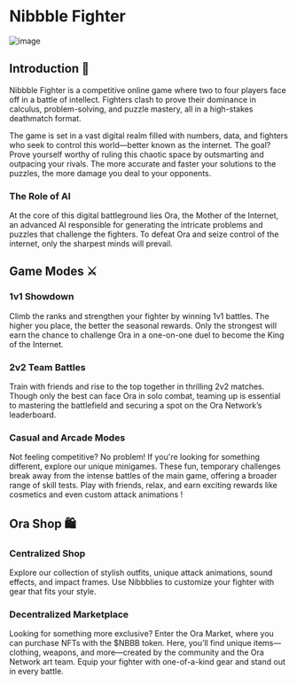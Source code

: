 # Nibbble Fighter

![image](https://github.com/user-attachments/assets/bc9b3fd1-e9cc-4049-9062-b20e27ab5624)

## Introduction 📰
Nibbble Fighter is a competitive online game where two to four players face off in a battle of intellect. Fighters clash to prove their dominance in calculus, problem-solving, and puzzle mastery, all in a high-stakes deathmatch format.

The game is set in a vast digital realm filled with numbers, data, and fighters who seek to control this world—better known as the internet. The goal? Prove yourself worthy of ruling this chaotic space by outsmarting and outpacing your rivals. The more accurate and faster your solutions to the puzzles, the more damage you deal to your opponents.

### The Role of AI
At the core of this digital battleground lies Ora, the Mother of the Internet, an advanced AI responsible for generating the intricate problems and puzzles that challenge the fighters. To defeat Ora and seize control of the internet, only the sharpest minds will prevail.

## Game Modes ⚔️
### 1v1 Showdown
Climb the ranks and strengthen your fighter by winning 1v1 battles. The higher you place, the better the seasonal rewards. Only the strongest will earn the chance to challenge Ora in a one-on-one duel to become the King of the Internet.

### 2v2 Team Battles
Train with friends and rise to the top together in thrilling 2v2 matches. Though only the best can face Ora in solo combat, teaming up is essential to mastering the battlefield and securing a spot on the Ora Network’s leaderboard.

### Casual and Arcade Modes
Not feeling competitive? No problem! If you're looking for something different, explore our unique minigames. These fun, temporary challenges break away from the intense battles of the main game, offering a broader range of skill tests. Play with friends, relax, and earn exciting rewards like cosmetics and even custom attack animations !

## Ora Shop 🛍️
### Centralized Shop
Explore our collection of stylish outfits, unique attack animations, sound effects, and impact frames. Use Nibbblies to customize your fighter with gear that fits your style.

### Decentralized Marketplace
Looking for something more exclusive? Enter the Ora Market, where you can purchase NFTs with the $NBBB token. Here, you’ll find unique items—clothing, weapons, and more—created by the community and the Ora Network art team. Equip your fighter with one-of-a-kind gear and stand out in every battle.
